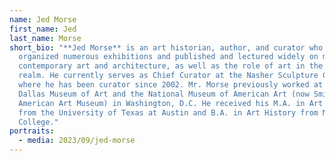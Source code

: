 ```yaml
---
name: Jed Morse
first_name: Jed
last_name: Morse
short_bio: "**Jed Morse** is an art historian, author, and curator who has
  organized numerous exhibitions and published and lectured widely on modern and
  contemporary art and architecture, as well as the role of art in the public
  realm. He currently serves as Chief Curator at the Nasher Sculpture Center,
  where he has been curator since 2002. Mr. Morse previously worked at the
  Dallas Museum of Art and the National Museum of American Art (now Smithsonian
  American Art Museum) in Washington, D.C. He received his M.A. in Art History
  from the University of Texas at Austin and B.A. in Art History from Middlebury
  College."
portraits:
  - media: 2023/09/jed-morse
---
```

